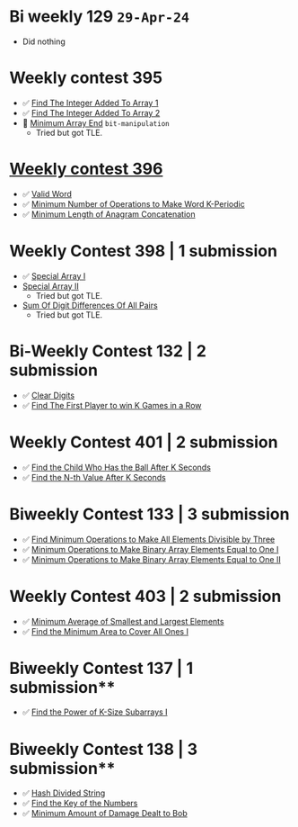 # Bi weekly 129 `29-Apr-24`

- Did nothing

# Weekly contest 395

- ✅ [Find The Integer Added To Array 1](./findTheIntegerAddedToArray1/)
- ✅ [Find The Integer Added To Array 2](./findTheIntegerAddedToArray2/)
- 📝 [Minimum Array End](./minimumArrayEnd/) `bit-manipulation`
  - Tried but got TLE.

# [Weekly contest 396](https://leetcode.com/contest/weekly-contest-396/)

- ✅ [Valid Word](./validWord/)
- ✅ [Minimum Number of Operations to Make Word K-Periodic](./minNoOfOperationsToMakeWordKPeriodic/)
- ✅ [Minimum Length of Anagram Concatenation](./minimumLengthofAnagramConcatenation/)

# Weekly Contest 398 | 1 submission

- ✅ [Special Array I](./specialArrayI/)
- [Special Array II](.specialArrayII/)
  - Tried but got TLE.
- [Sum Of Digit Differences Of All Pairs](.sumOfDigitDifferencesOfAllPairs/)
  - Tried but got TLE.

# Bi-Weekly Contest 132 | 2 submission

- ✅ [Clear Digits](./clearDigits/)
- ✅ [Find The First Player to win K Games in a Row](./findTheFirstPlayerToWinKGamesInARow/)

# Weekly Contest 401 | 2 submission

- ✅ [Find the Child Who Has the Ball After K Seconds](./findTheChildWhoHasTheBallAfterKSeconds/)
- ✅ [Find the N-th Value After K Seconds](./findTheN-ThValueAfterKSeconds/)

# Biweekly Contest 133 | 3 submission

- ✅ [Find Minimum Operations to Make All Elements Divisible by Three](./findMinimumOperationsToMakeAllElementsDivisibleByThree/)
- ✅ [Minimum Operations to Make Binary Array Elements Equal to One I](./minimumOperationsToMakeBinaryArrayElementsEqualToOneI/)
- ✅ [Minimum Operations to Make Binary Array Elements Equal to One II](./minimumOperationsToMakeBinaryArrayElementsEqualToOneIi)

# Weekly Contest 403 | 2 submission

- ✅ [Minimum Average of Smallest and Largest Elements](./minimumAverageOfSmallestAndLargestElements/)
- ✅ [Find the Minimum Area to Cover All Ones I](./findTheMinimumAreaToCoverAllOnesI/)

# Biweekly Contest 137 | 1 submission\*\*

- ✅ [Find the Power of K-Size Subarrays I](./findthePowerofK-SizeSubarraysI/)

# Biweekly Contest 138 | 3 submission\*\*

- ✅ [Hash Divided String](./hashDividedString/)
- ✅ [Find the Key of the Numbers](./findtheKeyoftheNumbers/)
- ✅ [Minimum Amount of Damage Dealt to Bob](./minimumAmountofDamageDealttoBob/)
